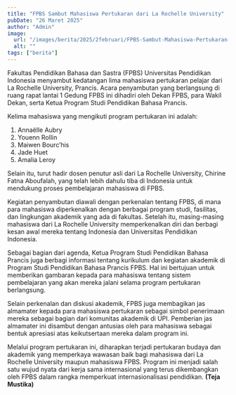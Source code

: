 ```yaml
---
title: "FPBS Sambut Mahasiswa Pertukaran dari La Rochelle University"
pubDate: "26 Maret 2025"
author: "Admin"
image:
  url: "/images/berita/2025/2februari/FPBS-Sambut-Mahasiswa-Pertukaran-dari-La-Rochelle-University (1).webp"
  alt: ""
tags: ["berita"]
---
```


Fakultas Pendidikan Bahasa dan Sastra (FPBS) Universitas Pendidikan Indonesia menyambut kedatangan lima mahasiswa pertukaran pelajar dari La Rochelle University, Prancis. Acara penyambutan yang berlangsung di ruang rapat lantai 1 Gedung FPBS ini dihadiri oleh Dekan FPBS, para Wakil Dekan, serta Ketua Program Studi Pendidikan Bahasa Prancis.

Kelima mahasiswa yang mengikuti program pertukaran ini adalah:

1. Annaëlle Aubry
2. Youenn Rollin
3. Maiwen Bourc’his
4. Jade Huet
5. Amalia Leroy

Selain itu, turut hadir dosen penutur asli dari La Rochelle University, Chirine Fatna Aboufalah, yang telah lebih dahulu tiba di Indonesia untuk mendukung proses pembelajaran mahasiswa di FPBS.

Kegiatan penyambutan diawali dengan perkenalan tentang FPBS, di mana para mahasiswa diperkenalkan dengan berbagai program studi, fasilitas, dan lingkungan akademik yang ada di fakultas. Setelah itu, masing-masing mahasiswa dari La Rochelle University memperkenalkan diri dan berbagi kesan awal mereka tentang Indonesia dan Universitas Pendidikan Indonesia.

Sebagai bagian dari agenda, Ketua Program Studi Pendidikan Bahasa Prancis juga berbagi informasi tentang kurikulum dan kegiatan akademik di Program Studi Pendidikan Bahasa Prancis FPBS. Hal ini bertujuan untuk memberikan gambaran kepada para mahasiswa tentang sistem pembelajaran yang akan mereka jalani selama program pertukaran berlangsung.

Selain perkenalan dan diskusi akademik, FPBS juga membagikan jas almamater kepada para mahasiswa pertukaran sebagai simbol penerimaan mereka sebagai bagian dari komunitas akademik di UPI. Pemberian jas almamater ini disambut dengan antusias oleh para mahasiswa sebagai bentuk apresiasi atas keikutsertaan mereka dalam program ini.

Melalui program pertukaran ini, diharapkan terjadi pertukaran budaya dan akademik yang memperkaya wawasan baik bagi mahasiswa dari La Rochelle University maupun mahasiswa FPBS. Program ini menjadi salah satu wujud nyata dari kerja sama internasional yang terus dikembangkan oleh FPBS dalam rangka memperkuat internasionalisasi pendidikan. **(Teja Mustika)**